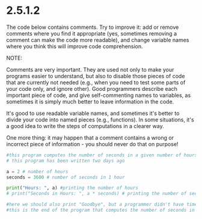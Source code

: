# 2.5.1.2

The code below contains comments. Try to improve it: add or remove comments where you find it appropriate (yes, sometimes removing a comment can make the code more readable), and change variable names where you think this will improve code comprehension.

NOTE:

Comments are very important. They are used not only to make your programs easier to understand, but also to disable those pieces of code that are currently not needed (e.g., when you need to test some parts of your code only, and ignore other). Good programmers describe each important piece of code, and give self-commenting names to variables, as sometimes it is simply much better to leave information in the code.

It's good to use readable variable names, and sometimes it's better to divide your code into named pieces (e.g., functions). In some situations, it's a good idea to write the steps of computations in a clearer way.

One more thing: it may happen that a comment contains a wrong or incorrect piece of information - you should never do that on purpose!

```python
#this program computes the number of seconds in a given number of hours
# this program has been written two days ago

a = 2 # number of hours
seconds = 3600 # number of seconds in 1 hour

print("Hours: ", a) #printing the number of hours
# print("Seconds in Hours: ", a * seconds) # printing the number of seconds in a given number of hours

#here we should also print "Goodbye", but a programmer didn't have time to write any code
#this is the end of the program that computes the number of seconds in 3 hour

```